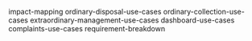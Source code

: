 impact-mapping
ordinary-disposal-use-cases
ordinary-collection-use-cases
extraordinary-management-use-cases
dashboard-use-cases
complaints-use-cases
requirement-breakdown
